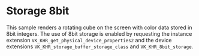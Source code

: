 # Storage 8bit

This sample renders a rotating cube on the screen with color data stored in 8bit
integers. The use of 8bit storage is enabled by requesting the instance
extension `VK_KHR_get_physical_device_properties2` and the device extensions
`VK_KHR_storage_buffer_storage_class` and `VK_KHR_8bit_storage`.